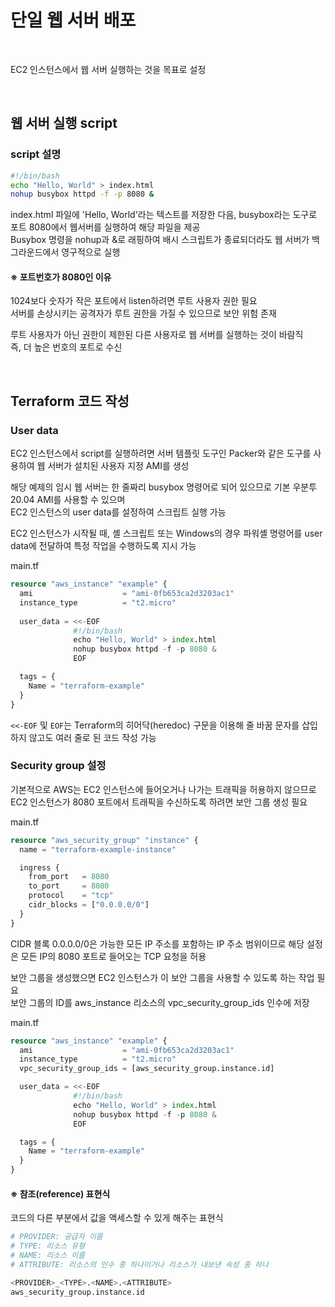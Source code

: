 # 단일 웹 서버 배포

<br>

EC2 인스턴스에서 웹 서버 실행하는 것을 목표로 설정

<br>

## 웹 서버 실행 script
### script 설명
```bash
#!/bin/bash
echo "Hello, World" > index.html
nohup busybox httpd -f -p 8080 &
```

index.html 파일에 'Hello, World'라는 텍스트를 저장한 다음, busybox라는 도구로 포트 8080에서 웹서버를 실행하여 해당 파일을 제공  
Busybox 명령을 nohup과 &로 래핑하여 배시 스크립트가 종료되더라도 웹 서버가 백그라운드에서 영구적으로 실행

#### ※ 포트번호가 8080인 이유
1024보다 숫자가 작은 포트에서 listen하려면 루트 사용자 권한 필요  
서버를 손상시키는 공격자가 루트 권한을 가질 수 있으므로 보안 위험 존재

루트 사용자가 아닌 권한이 제한된 다른 사용자로 웹 서버를 실행하는 것이 바람직  
즉, 더 높은 번호의 포트로 수신

<br>

## Terraform 코드 작성
### User data
EC2 인스턴스에서 script를 실행하려면 서버 템플릿 도구인 Packer와 같은 도구를 사용하여 웹 서버가 설치된 사용자 지정 AMI를 생성

해당 예제의 임시 웹 서버는 한 줄짜리 busybox 명령어로 되어 있으므로 기본 우분투 20.04 AMI를 사용할 수 있으며  
EC2 인스턴스의 user data를 설정하여 스크립트 실행 가능

EC2 인스턴스가 시작될 때, 셸 스크립트 또는 Windows의 경우 파워셸 명령어를 user data에 전달하여 특정 작업을 수행하도록 지시 가능

main.tf  
```terraform
resource "aws_instance" "example" {
  ami                    = "ami-0fb653ca2d3203ac1"
  instance_type          = "t2.micro"
  
  user_data = <<-EOF
              #!/bin/bash
              echo "Hello, World" > index.html
              nohup busybox httpd -f -p 8080 &
              EOF

  tags = {
    Name = "terraform-example"
  }
}
```

`<<-EOF` 및 `EOF`는 Terraform의 히어닥(heredoc) 구문을 이용해 줄 바꿈 문자를 삽입하지 않고도 여러 줄로 된 코드 작성 가능

### Security group 설정
기본적으로 AWS는 EC2 인스턴스에 들어오거나 나가는 트래픽을 허용하지 않으므로  
EC2 인스턴스가 8080 포트에서 트래픽을 수신하도록 하려면 보안 그룹 생성 필요

main.tf  
```terraform
resource "aws_security_group" "instance" {
  name = "terraform-example-instance"

  ingress {
    from_port   = 8080
    to_port     = 8080
    protocol    = "tcp"
    cidr_blocks = ["0.0.0.0/0"]
  }
}
```

CIDR 블록 0.0.0.0/0은 가능한 모든 IP 주소를 포함하는 IP 주소 범위이므로 해당 설정은 모든 IP의 8080 포트로 들어오는 TCP 요청을 허용

보안 그룹을 생성했으면 EC2 인스턴스가 이 보안 그룹을 사용할 수 있도록 하는 작업 필요  
보안 그룹의 ID를 aws_instance 리소스의 vpc_security_group_ids 인수에 저장

main.tf  
```terraform
resource "aws_instance" "example" {
  ami                    = "ami-0fb653ca2d3203ac1"
  instance_type          = "t2.micro"
  vpc_security_group_ids = [aws_security_group.instance.id]

  user_data = <<-EOF
              #!/bin/bash
              echo "Hello, World" > index.html
              nohup busybox httpd -f -p 8080 &
              EOF

  tags = {
    Name = "terraform-example"
  }
}
```

#### ※ 참조(reference) 표현식
코드의 다른 부분에서 값을 액세스할 수 있게 해주는 표현식

```terraform
# PROVIDER: 공급자 이름
# TYPE: 리소스 유형
# NAME: 리소스 이름
# ATTRIBUTE: 리소스의 인수 중 하나이거나 리소스가 내보낸 속성 중 하나

<PROVIDER>_<TYPE>.<NAME>.<ATTRIBUTE>
aws_security_group.instance.id
```
